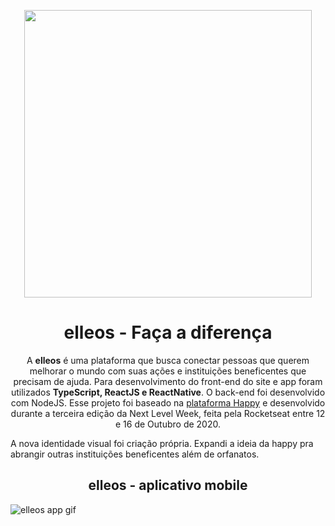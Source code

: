 <p align="center">
  <img width="460" src="https://i.imgur.com/NR58Ooa.jpg">
</p>
<h1 align="center">elleos - Faça a diferença</h1>
<p align="center">A <strong>elleos</strong> é uma plataforma que busca conectar pessoas que querem melhorar o mundo com suas ações e instituições beneficentes que precisam de ajuda. 
Para desenvolvimento do front-end do site e app foram utilizados <strong>TypeScript, ReactJS e ReactNative</strong>. O back-end foi desenvolvido com NodeJS.
Esse projeto foi baseado na <a href="https://github.com/rocketseat-education/nlw-03-omnistack">plataforma Happy</a> e desenvolvido durante a terceira edição da Next Level Week, feita pela Rocketseat entre 12 e 16 de Outubro de 2020. </p>

<p>
A nova identidade visual foi criação própria. Expandi a ideia da happy pra abrangir outras instituições beneficentes além de orfanatos.</p>

<h2 align="center">elleos - aplicativo mobile</h2>

![elleos app gif](https://github.com/mottamatheus/elleos/blob/master/resources/images/app.gif)
